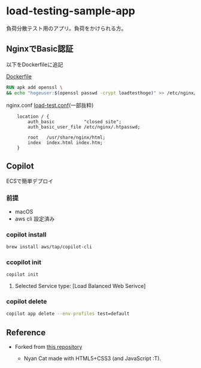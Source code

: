 # load-testing-sample-app
負荷分散テスト用のアプリ。負荷をかけられる方。

## NginxでBasic認証

以下をDockerfileに追記

[Dockerfile](Dockerfile)
```dockerfile
RUN apk add openssl \
&& echo "hogeuser:$(openssl passwd -crypt loadtesthoge)" >> /etc/nginx/.htpasswd
```

nginx.conf
[load-test.conf](conf/nginx/load-test.conf)(一部抜粋)
```nginx
    location / {
        auth_basic           "closed site";
        auth_basic_user_file /etc/nginx/.htpasswd;

        root   /usr/share/nginx/html;
        index  index.html index.htm;
    }
```


## Copilot
ECSで簡単デプロイ

### 前提
- macOS
- aws cli 設定済み
### copilot install
```bash
brew install aws/tap/copilot-cli
```
### ccopilot init
```bash
copilot init 
```
1. Selected Service type: [Load Balanced Web Serivce]


### copilot delete 
```bash
copilot app delete --env-profiles test=default
```


## Reference
- Forked from [this repository](https://github.com/Daviey/nyan-cat)

    - Nyan Cat made with HTML5+CSS3 (and JavaScript :T).
